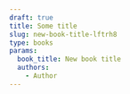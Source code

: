 ```yaml
---
draft: true
title: Some title
slug: new-book-title-lftrh8
type: books
params:
  book_title: New book title
  authors:
    - Author
---
```

